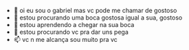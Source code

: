 - 👋 oi eu sou o gabriel mas vc pode me chamar de gostoso
- 👀 estou procurando uma boca gostosa igual a sua, gostoso
- 🌱 estou aprendendo a chegar na sua boca
- 💞️ estou procurando vc pra dar uns pega
- 📫 vc n me alcança sou muito pra vc

<!---
gabreil430/gabreil430 is a ✨ special ✨ repository because its `README.md` (this file) appears on your GitHub profile.
You can click the Preview link to take a look at your changes.
--->
